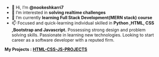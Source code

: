 - 👋 Hi, I’m **@nookeshkarri7**
- 👀 I’m interested in **solving realtime challenges**
- 🌱 I’m currently **learning Full Stack Development(MERN stack) course**
- 📫 Focused and quick-learning individual skilled in **Python ,HTML, CSS ,Bootstrap and Javascript.** Possessing strong design and problem solving skills. Passionate in learning new technologies. Looking to start career as a software developer with a reputed firm.

**My Projects :**
      [**HTML-CSS-JS-PROJECTS**
    ](/My-Projects/html-css-js-projects)
